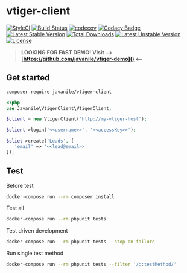 # vtiger-client

[![StyleCI](https://github.styleci.io/repos/103863537/shield?branch=master)](https://github.styleci.io/repos/103863537)
[![Build Status](https://travis-ci.com/javanile/vtiger-client.svg?branch=master)](https://travis-ci.com/javanile/vtiger-client)
[![codecov](https://codecov.io/gh/javanile/vtiger-client/branch/master/graph/badge.svg)](https://codecov.io/gh/javanile/vtiger-client)
[![Codacy Badge](https://api.codacy.com/project/badge/Grade/ffb974752a804645978286bc99759a09)](https://www.codacy.com/app/francescobianco/vtiger-client?utm_source=github.com&amp;utm_medium=referral&amp;utm_content=javanile/vtiger-client&amp;utm_campaign=Badge_Grade)
[![Latest Stable Version](https://poser.pugx.org/javanile/vtiger-client/v)](//packagist.org/packages/javanile/vtiger-client) [![Total Downloads](https://poser.pugx.org/javanile/vtiger-client/downloads)](//packagist.org/packages/javanile/vtiger-client) [![Latest Unstable Version](https://poser.pugx.org/javanile/vtiger-client/v/unstable)](//packagist.org/packages/javanile/vtiger-client) [![License](https://poser.pugx.org/javanile/vtiger-client/license)](//packagist.org/packages/javanile/vtiger-client)

> **LOOKING FOR FAST DEMO! Visit --> [https://github.com/javanile/vtiger-demo]() <--**

## Get started

```bash
composer require javanile/vtiger-client
```

```php
<?php
use Javanile\VtigerClient\VtigerClient;

$client = new VtigerClient('http://my-vtiger-host');

$client->login('<<username>>', '<<accessKey>>');

$cliet->create('Leads', [
   'email' => '<<lead@email>>' 
]);
```

## Test

Before test
```bash
docker-compose run --rm composer install
```

Test all
```bash
docker-compose run --rm phpunit tests
```

Test driven development
```bash
docker-compose run --rm phpunit tests --stop-on-failure
```

Run single test method
```bash
docker-compose run --rm phpunit tests --filter '/::testMethod/'
```
